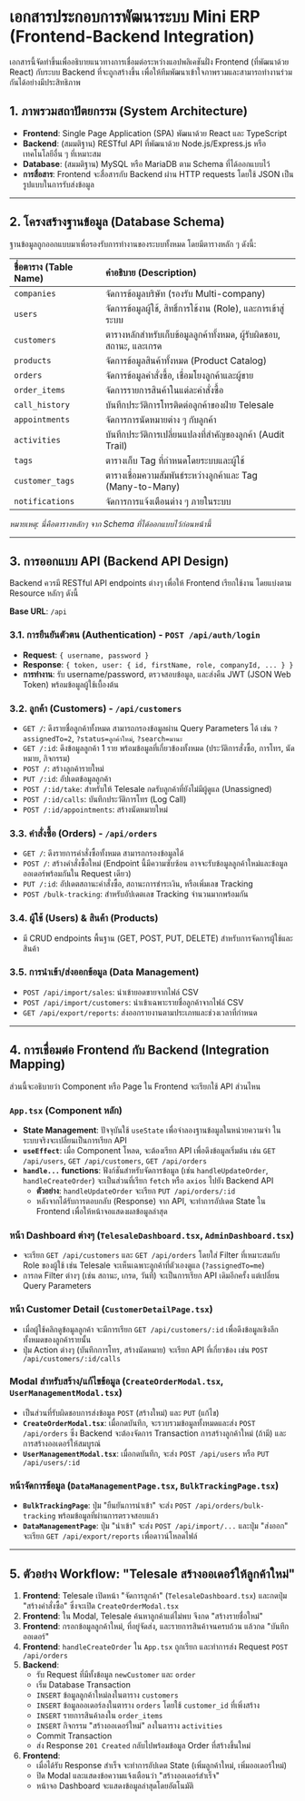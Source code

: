 
# เอกสารประกอบการพัฒนาระบบ Mini ERP (Frontend-Backend Integration)

เอกสารนี้จัดทำขึ้นเพื่ออธิบายแนวทางการเชื่อมต่อระหว่างแอปพลิเคชันฝั่ง Frontend (ที่พัฒนาด้วย React) กับระบบ Backend ที่จะถูกสร้างขึ้น เพื่อให้ทีมพัฒนาเข้าใจภาพรวมและสามารถทำงานร่วมกันได้อย่างมีประสิทธิภาพ

## 1. ภาพรวมสถาปัตยกรรม (System Architecture)

- **Frontend**: Single Page Application (SPA) พัฒนาด้วย React และ TypeScript
- **Backend**: (สมมติฐาน) RESTful API ที่พัฒนาด้วย Node.js/Express.js หรือเทคโนโลยีอื่น ๆ ที่เหมาะสม
- **Database**: (สมมติฐาน) MySQL หรือ MariaDB ตาม Schema ที่ได้ออกแบบไว้
- **การสื่อสาร**: Frontend จะสื่อสารกับ Backend ผ่าน HTTP requests โดยใช้ JSON เป็นรูปแบบในการรับส่งข้อมูล

---

## 2. โครงสร้างฐานข้อมูล (Database Schema)

ฐานข้อมูลถูกออกแบบมาเพื่อรองรับการทำงานของระบบทั้งหมด โดยมีตารางหลัก ๆ ดังนี้:

| ชื่อตาราง (Table Name) | คำอธิบาย (Description) |
| :--- | :--- |
| `companies` | จัดการข้อมูลบริษัท (รองรับ Multi-company) |
| `users` | จัดการข้อมูลผู้ใช้, สิทธิ์การใช้งาน (Role), และการเข้าสู่ระบบ |
| `customers` | ตารางหลักสำหรับเก็บข้อมูลลูกค้าทั้งหมด, ผู้รับผิดชอบ, สถานะ, และเกรด |
| `products` | จัดการข้อมูลสินค้าทั้งหมด (Product Catalog) |
| `orders` | จัดการข้อมูลคำสั่งซื้อ, เชื่อมโยงลูกค้าและผู้ขาย |
| `order_items` | จัดการรายการสินค้าในแต่ละคำสั่งซื้อ |
| `call_history` | บันทึกประวัติการโทรติดต่อลูกค้าของฝ่าย Telesale |
| `appointments` | จัดการการนัดหมายต่าง ๆ กับลูกค้า |
| `activities` | บันทึกประวัติการเปลี่ยนแปลงที่สำคัญของลูกค้า (Audit Trail) |
| `tags` | ตารางเก็บ Tag ที่กำหนดโดยระบบและผู้ใช้ |
| `customer_tags` | ตารางเชื่อมความสัมพันธ์ระหว่างลูกค้าและ Tag (Many-to-Many) |
| `notifications` | จัดการการแจ้งเตือนต่าง ๆ ภายในระบบ |

*หมายเหตุ: นี่คือตารางหลักๆ จาก Schema ที่ได้ออกแบบไว้ก่อนหน้านี้*

---

## 3. การออกแบบ API (Backend API Design)

Backend ควรมี RESTful API endpoints ต่างๆ เพื่อให้ Frontend เรียกใช้งาน โดยแบ่งตาม Resource หลักๆ ดังนี้

**Base URL**: `/api`

### 3.1. การยืนยันตัวตน (Authentication) - `POST /api/auth/login`
- **Request**: `{ username, password }`
- **Response**: `{ token, user: { id, firstName, role, companyId, ... } }`
- **การทำงาน**: รับ username/password, ตรวจสอบข้อมูล, และส่งคืน JWT (JSON Web Token) พร้อมข้อมูลผู้ใช้เบื้องต้น

### 3.2. ลูกค้า (Customers) - `/api/customers`
- `GET /`: ดึงรายชื่อลูกค้าทั้งหมด สามารถกรองข้อมูลผ่าน Query Parameters ได้ เช่น `?assignedTo=2`, `?status=ลูกค้าใหม่`, `?search=มานะ`
- `GET /:id`: ดึงข้อมูลลูกค้า 1 ราย พร้อมข้อมูลที่เกี่ยวข้องทั้งหมด (ประวัติการสั่งซื้อ, การโทร, นัดหมาย, กิจกรรม)
- `POST /`: สร้างลูกค้ารายใหม่
- `PUT /:id`: อัปเดตข้อมูลลูกค้า
- `POST /:id/take`: สำหรับให้ Telesale กดรับลูกค้าที่ยังไม่มีผู้ดูแล (Unassigned)
- `POST /:id/calls`: บันทึกประวัติการโทร (Log Call)
- `POST /:id/appointments`: สร้างนัดหมายใหม่

### 3.3. คำสั่งซื้อ (Orders) - `/api/orders`
- `GET /`: ดึงรายการคำสั่งซื้อทั้งหมด สามารถกรองข้อมูลได้
- `POST /`: สร้างคำสั่งซื้อใหม่ (Endpoint นี้มีความซับซ้อน อาจจะรับข้อมูลลูกค้าใหม่และข้อมูลออเดอร์พร้อมกันใน Request เดียว)
- `PUT /:id`: อัปเดตสถานะคำสั่งซื้อ, สถานะการชำระเงิน, หรือเพิ่มเลข Tracking
- `POST /bulk-tracking`: สำหรับอัปเดตเลข Tracking จำนวนมากพร้อมกัน

### 3.4. ผู้ใช้ (Users) & สินค้า (Products)
- มี CRUD endpoints พื้นฐาน (GET, POST, PUT, DELETE) สำหรับการจัดการผู้ใช้และสินค้า

### 3.5. การนำเข้า/ส่งออกข้อมูล (Data Management)
- `POST /api/import/sales`: นำเข้ายอดขายจากไฟล์ CSV
- `POST /api/import/customers`: นำเข้าเฉพาะรายชื่อลูกค้าจากไฟล์ CSV
- `GET /api/export/reports`: ส่งออกรายงานตามประเภทและช่วงเวลาที่กำหนด

---

## 4. การเชื่อมต่อ Frontend กับ Backend (Integration Mapping)

ส่วนนี้จะอธิบายว่า Component หรือ Page ใน Frontend จะเรียกใช้ API ส่วนไหน

### `App.tsx` (Component หลัก)
- **State Management**: ปัจจุบันใช้ `useState` เพื่อจำลองฐานข้อมูลในหน่วยความจำ ในระบบจริงจะเปลี่ยนเป็นการเรียก API
- **`useEffect`**: เมื่อ Component โหลด, จะต้องเรียก API เพื่อดึงข้อมูลเริ่มต้น เช่น `GET /api/users`, `GET /api/customers`, `GET /api/orders`
- **`handle...` functions**: ฟังก์ชันสำหรับจัดการข้อมูล (เช่น `handleUpdateOrder`, `handleCreateOrder`) จะเป็นส่วนที่เรียก `fetch` หรือ `axios` ไปยัง Backend API
  - **ตัวอย่าง**: `handleUpdateOrder` จะเรียก `PUT /api/orders/:id`
  - หลังจากได้รับการตอบกลับ (Response) จาก API, จะทำการอัปเดต State ใน Frontend เพื่อให้หน้าจอแสดงผลข้อมูลล่าสุด

### หน้า Dashboard ต่างๆ (`TelesaleDashboard.tsx`, `AdminDashboard.tsx`)
- จะเรียก `GET /api/customers` และ `GET /api/orders` โดยใส่ Filter ที่เหมาะสมกับ Role ของผู้ใช้ เช่น Telesale จะเห็นเฉพาะลูกค้าที่ตัวเองดูแล (`?assignedTo=me`)
- การกด Filter ต่างๆ (เช่น สถานะ, เกรด, วันที่) จะเป็นการเรียก API เดิมอีกครั้ง แต่เปลี่ยน Query Parameters

### หน้า Customer Detail (`CustomerDetailPage.tsx`)
- เมื่อผู้ใช้คลิกดูข้อมูลลูกค้า จะมีการเรียก `GET /api/customers/:id` เพื่อดึงข้อมูลเชิงลึกทั้งหมดของลูกค้ารายนั้น
- ปุ่ม Action ต่างๆ (บันทึกการโทร, สร้างนัดหมาย) จะเรียก API ที่เกี่ยวข้อง เช่น `POST /api/customers/:id/calls`

### Modal สำหรับสร้าง/แก้ไขข้อมูล (`CreateOrderModal.tsx`, `UserManagementModal.tsx`)
- เป็นส่วนที่รับผิดชอบการส่งข้อมูล `POST` (สร้างใหม่) และ `PUT` (แก้ไข)
- **`CreateOrderModal.tsx`**: เมื่อกดบันทึก, จะรวบรวมข้อมูลทั้งหมดและส่ง `POST /api/orders` ซึ่ง Backend จะต้องจัดการ Transaction การสร้างลูกค้าใหม่ (ถ้ามี) และการสร้างออเดอร์ให้สมบูรณ์
- **`UserManagementModal.tsx`**: เมื่อกดบันทึก, จะส่ง `POST /api/users` หรือ `PUT /api/users/:id`

### หน้าจัดการข้อมูล (`DataManagementPage.tsx`, `BulkTrackingPage.tsx`)
- **`BulkTrackingPage`**: ปุ่ม "ยืนยันการนำเข้า" จะส่ง `POST /api/orders/bulk-tracking` พร้อมข้อมูลที่ผ่านการตรวจสอบแล้ว
- **`DataManagementPage`**: ปุ่ม "นำเข้า" จะส่ง `POST /api/import/...` และปุ่ม "ส่งออก" จะเรียก `GET /api/export/reports` เพื่อดาวน์โหลดไฟล์

---

## 5. ตัวอย่าง Workflow: "Telesale สร้างออเดอร์ให้ลูกค้าใหม่"

1.  **Frontend**: Telesale เปิดหน้า "จัดการลูกค้า" (`TelesaleDashboard.tsx`) และกดปุ่ม "สร้างคำสั่งซื้อ" ซึ่งจะเปิด `CreateOrderModal.tsx`
2.  **Frontend**: ใน Modal, Telesale ค้นหาลูกค้าแต่ไม่พบ จึงกด "สร้างรายชื่อใหม่"
3.  **Frontend**: กรอกข้อมูลลูกค้าใหม่, ที่อยู่จัดส่ง, และรายการสินค้าจนครบถ้วน แล้วกด "บันทึกออเดอร์"
4.  **Frontend**: `handleCreateOrder` ใน `App.tsx` ถูกเรียก และทำการส่ง Request `POST /api/orders`
5.  **Backend**:
    -   รับ Request ที่มีทั้งข้อมูล `newCustomer` และ `order`
    -   เริ่ม Database Transaction
    -   `INSERT` ข้อมูลลูกค้าใหม่ลงในตาราง `customers`
    -   `INSERT` ข้อมูลออเดอร์ลงในตาราง `orders` โดยใช้ `customer_id` ที่เพิ่งสร้าง
    -   `INSERT` รายการสินค้าลงใน `order_items`
    -   `INSERT` กิจกรรม "สร้างออเดอร์ใหม่" ลงในตาราง `activities`
    -   Commit Transaction
    -   ส่ง Response `201 Created` กลับไปพร้อมข้อมูล Order ที่สร้างขึ้นใหม่
6.  **Frontend**:
    -   เมื่อได้รับ Response สำเร็จ จะทำการอัปเดต State (เพิ่มลูกค้าใหม่, เพิ่มออเดอร์ใหม่)
    -   ปิด Modal และแสดงข้อความแจ้งเตือนว่า "สร้างออเดอร์สำเร็จ"
    -   หน้าจอ Dashboard จะแสดงข้อมูลล่าสุดโดยอัตโนมัติ
